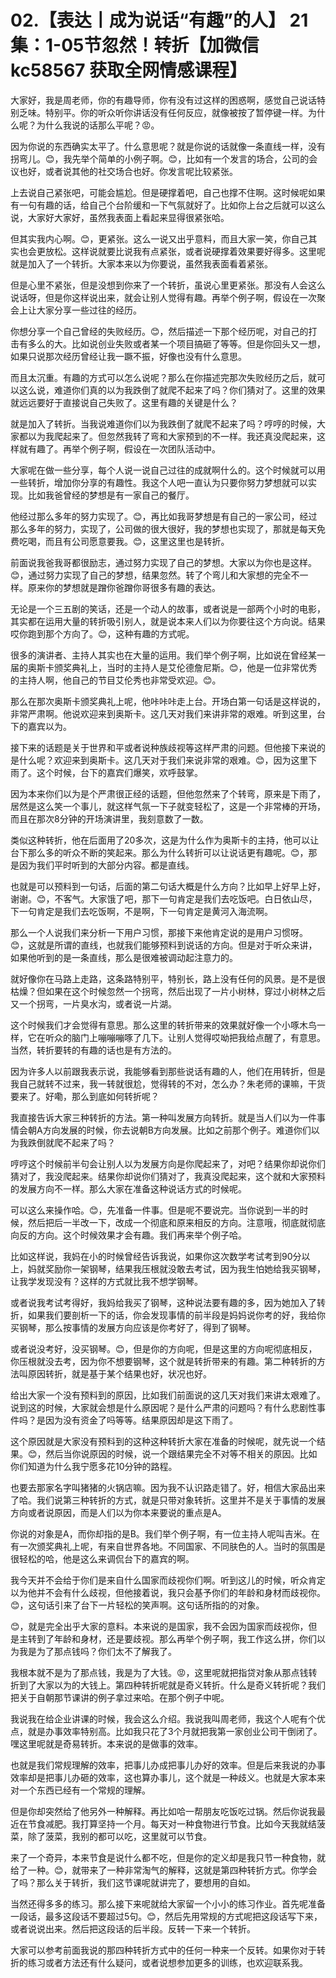 # 02.【表达丨成为说话“有趣”的人】 21集：1-05节忽然！转折【加微信 kc58567 获取全网情感课程】

大家好，我是周老师，你的有趣导师，你有没有过这样的困惑啊，感觉自己说话特别乏味。特别平。你的听众听你讲话没有任何反应，就像被按了暂停键一样。为什么呢？为什么我说的话那么平呢？😡。

因为你说的东西确实太平了。什么意思呢？就是你说的话就像一条直线一样，没有拐弯儿。😊，我先举个简单的小例子啊。😊，比如有一个发言的场合，公司的会议也好，或者说其他的社交场合也好。你发言呢比较紧张。

上去说自己紧张吧，可能会尴尬。但是硬撑着吧，自己也撑不住啊。这时候呢如果有一句有趣的话，给自己个台阶缓和一下气氛就好了。比如你上台之后就可以这么说，大家好大家好，虽然我表面上看起来显得很紧张哈。

但其实我内心啊。😊，更紧张。这么一说又出乎意料，而且大家一笑，你自己其实也会更放松。这样说就要比说我有点紧张，或者说硬撑着效果要好得多。这里呢就是加入了一个转折。大家本来以为你要说，虽然我表面看着紧张。

但是心里不紧张，但是没想到你来了一个转折，虽说心里更紧张。那没有人会这么说话呀，但是你这样说出来，就会让别人觉得有趣。再举个例子啊，假设在一次聚会上让大家分享一些过往的经历。

你想分享一个自己曾经的失败经历。😊，然后描述一下那个经历呢，对自己的打击有多么的大。比如说创业失败或者某一个项目搞砸了等等。但是你回头又一想，如果只说那次经历曾经让我一蹶不振，好像也没有什么意思。

而且太沉重。有趣的方式可以怎么说呢？那么在你描述完那次失败经历之后，就可以这么说，难道你们真的以为我跌倒了就爬不起来了吗？你们猜对了。这里的效果就远远要好于直接说自己失败了。这里有趣的关键是什么？

就是加入了转折。当我说难道你们以为我跌倒了就爬不起来了吗？哼哼的时候，大家都以为我爬起来了。但忽然我转了弯和大家预到的不一样。我还真没爬起来，这样就有趣了。再举个例子啊，假设在一次团队活动中。

大家呢在做一些分享，每个人说一说自己过往的成就啊什么的。这个时候就可以用一些转折，增加你分享的有趣性。我这个人吧一直认为只要你努力梦想就可以实现。比如我爸曾经的梦想是有一家自己的餐厅。

他经过那么多年的努力实现了。😊，再比如我哥梦想是有自己的一家公司，经过那么多年的努力，实现了，公司做的很大很好，我的梦想也实现了，那就是每天免费吃喝，而且有公司愿意要我。😊，这里这里也是转折。

前面说我爸我哥都很励志，通过努力实现了自己的梦想。大家以为你也是这样。😊，通过努力实现了自己的梦想，结果忽然。转了个弯儿和大家想的完全不一样。原来你的梦想就是蹭你爸蹭你哥很多有趣的表达。

无论是一个三五剧的笑话，还是一个动人的故事，或者说是一部两个小时的电影，其实都在运用大量的转折吸引别人，就是说本来人们以为你要往这个方向说。结果哎你跑到那个方向了。😊，这种有趣的方式呢。

很多的演讲者、主持人其实也在大量的运用。我们举个例子啊，比如说在曾经某一届的奥斯卡颁奖典礼上，当时的主持人是艾伦德詹尼斯。😊，他是一位非常优秀的主持人啊，他自己的节目艾伦秀也非常受欢迎。😊。

那么在那次奥斯卡颁奖典礼上呢，他咔咔咔走上台。开场白第一句话是这样说的，非常严肃啊。他说欢迎来到奥斯卡。这几天对我们来讲非常的艰难。听到这里，台下的嘉宾以为。

接下来的话题是关于世界和平或者说种族歧视等这样严肃的问题。但他接下来说的是什么呢？欢迎来到奥斯卡。这几天对于我们来说非常的艰难。😊，因为这里下雨了。这个时候，台下的嘉宾们爆笑，欢呼鼓掌。

因为本来你们以为是个严肃很正经的话题，但他忽然来了个转弯，原来是下雨了，居然是这么笑一个事儿，就这样气氛一下子就变轻松了，这是一个非常棒的开场，而且在那次8分钟的开场演讲里，我刻意数了一数。

类似这种转折，他在后面用了20多次，这是为什么作为奥斯卡的主持，他可以让台下那么多的听众不断的笑起来。那么为什么转折可以让说话更有趣呢。😊，那是因为我们平时听到的大部分内容。都是直线。

也就是可以预料到一句话，后面的第二句话大概是什么方向？比如早上好早上好，谢谢。😊，不客气。大家饿了吧，那下一句肯定是我们去吃饭吧。白日依山尽，下一句肯定是我们去吃饭啊，不是啊，下一句肯定是黄河入海流啊。

那么一个人说我们来分析一下用户习惯，那接下来他肯定说的是用户习惯呀。😊，这就是所谓的直线，也就我们能够预料到说话的方向。但是对于听众来讲，如果他听到的是一条直线，那么是很难被调动起注意力的。

就好像你在马路上走路，这条路特别平，特别长，路上没有任何的风景。是不是很枯燥？但如果在这个时候忽然一个拐弯，然后出现了一片小树林，穿过小树林之后又一个拐弯，一片臭水沟，或者说一片湖。

这个时候我们才会觉得有意思。那么这里的转折带来的效果就好像一个小啄木鸟一样，它在听众的脑门上嘣嘣嘣啄了几下。让别人觉得哎呦把我给点醒了，有意思。当然，转折要转的有趣的话也是有方法的。

因为许多人以前跟我表示说，我能够看到那些说话有趣的人，他们在用转折，但是我自己就转不过来，我一转就很尬，觉得转的不对，怎么办？朱老师的课嘛，干货要来了。好嘞，那么到底如何转折呢？

我直接告诉大家三种转折的方法。第一种叫发展方向转折。就是当人们以为一件事情会朝A方向发展的时候，你去说朝B方向发展。比如之前那个例子。难道你们以为我跌倒就爬不起来了吗？

哼哼这个时候前半句会让别人以为发展方向是你爬起来了，对吧？结果你却说你们猜对了，我没爬起来。结果你却说你们猜对了，我真没爬起来，这个就和大家预料的发展方向不一样。那么大家在准备这种说话方式的时候呢。

可以这么来操作哈。😊，先准备一件事。但是呢不要说完。当你说到一半的时候，然后把后一半改一下，改成一个彻底和原来相反的方向。注意哦，彻底就彻底向反的方向。这个时候效果才会有趣。我们再来举个例子哈。

比如这样说，我妈在小的时候曾经告诉我说，如果你这次数学考试考到90分以上，妈就奖励你一架钢琴，结果我压根就没敢去考试，因为我生怕她给我买钢琴，让我学发现没有？这样的方式就比我不想学钢琴。

或者说我考试考得好，我妈给我买了钢琴，这种说法要有趣的多，因为她加入了转折，如果我们要剖析一下的话，你会发现事情的前半段是妈妈说你考的好，我给你买钢琴，那么按事情的发展方向应该是你考好了，得到了钢琴。

或者说没考好，没买钢琴。😊，但是你的方向呢，但是这里的方向呢彻底相反，你压根就没去考，因为你不想要钢琴，这个就是转折带来的有趣。第二种转折的方法叫原因转折，就是基于某个结果也好，状况也好。

给出大家一个没有预料到的原因，比如我们前面说的这几天对我们来讲太艰难了。说到这的时候，大家就会想是什么原因呢？是什么严肃的问题吗？有什么悲剧性事件吗？是因为没有资金了吗等等。结果原因却是这下雨了。

这个原因就是大家没有预料到的这种这种转折大家在准备的时候呢，就先说一个结果。😊，然后当你说原因的时候，说一个跟结果完全不对等不相关的原因。比如你们知道为什么我宁愿多花10分钟的路程。

也要去那家名字叫猪猪的火锅店嘛。因为我不认识路走错了。好，相信大家品出来了哈。我们说第三种转折的方式，就是只带对象转折。这里并不是关于事情的发展方向或者说原因，而是人们以为你本来要说的重点是A。

你说的对象是A，而你却指的是B。我们举个例子啊，有一位主持人呢叫吉米。在有一次颁奖典礼上呢，有来自世界各地。不同国家、不同肤色的人。当时的氛围是很轻松的哈，他是这么来调侃台下的嘉宾的啊。

我今天并不会给于你们是来自什么国家而歧视你们啊。听到这儿的时候，听众肯定以为他并不会有什么歧视，但他接着说，我只会基予你们的年龄和身材而歧视你。😊，这句话引来了台下一片轻松的笑声啊。这句话所指的的对象。

😊，就是完全出乎大家的意料。本来说的是国家，我不会因为国家而歧视你，但是主转到了年龄和身材，还是要歧视。那么再举个例子啊，我工作这么拼，你们以为我是为了那点钱吗？你们太不了解我了。

我根本就不是为了那点钱，我是为了大钱。😡，这里呢就把指贷对象从那点钱转折到了大家以为的大钱上。第四种转折呢就是奇义转折。什么是奇义转折呢？我们把关于自朝那节课讲的例子拿过来哈。在那个例子中呢。

我说我在给企业讲课的时候，我会这么介绍。我说我叫周老师，我这个人呢有个优点，就是办事效率特别高。比如我只花了3个月就把我第一家创业公司干倒闭了。嘿这里呢就是奇易转折。本来说的是做事的效率。

也就是我们常规理解的效率，把事儿办成把事儿办好的效率。但是后来我说的办事效率却是把事儿办砸的效率，这也算办事儿，这个就是一种歧义。也就是大家本来对一个东西已经有一个常规的理解。

但是你却突然给了他另外一种解释。再比如哈一帮朋友吃饭吃过锅。然后你说我最近在节食减肥。我打算坚持一个月。每天对一种食物进行节食。比如今天我就结菠菜，除了菠菜，我别的都可以吃，这里就可以节食。

来了一个奇异，本来节食是说什么都不吃，但是你的定义却是我只节一种食物，就给了一种。😊，就带来了一种非常淘气的解释，这就是第四种转折方式。你学会了吗？那么关于转折，我们这节课呢就讲完了，要想用的自如。

当然还得多多的练习。那么接下来呢就给大家留一个小小的练习作业。首先呢准备一段话，最多这段话不要超过5句。😊，然后先用常规的方式呢把这段话写下来，或者说说出来。然后把这段话的后半段。反转一下来一个转折。

大家可以参考前面我说的那四种转折方式中的任何一种来一个反转。如果你对于转折的练习或者方法还有什么疑问，或者说想参加更多的训练，也欢迎联系我。

